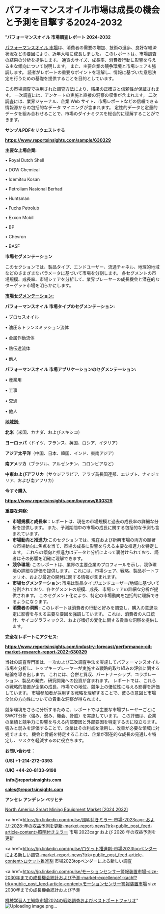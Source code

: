 # パフォーマンスオイル市場は成長の機会と予測を目撃する2024-2032

"<strong>パフォーマンスオイル 市場調査レポート 2024-2032</strong>

<a href=https://www.reportsinsights.com/sample/630329>パフォーマンスオイル 市場</a>は、消費者の需要の増加、技術の進歩、良好な経済状況などの要因により、近年大幅に成長しました。 このレポートは、市場調査の結果の分析を提供します。 通貨のサイズ、成長率、消費者行動に影響を与える主な傾向について説明します。 また、主要企業の競争環境と市場シェアも強調します。 読者がレポートの重要なポイントを理解し、情報に基づいた意思決定を行うための基礎を提供することを目的としています。

この市場調査で採用された調査方法により、結果の正確さと信頼性が保証されます。 一次調査には、アンケートの実施と直接の洞察の収集が含まれます。 二次調査には、業界ジャーナル、企業 Web サイト、市場レポートなどの信頼できる情報源からの包括的なデータ マイニングが含まれます。 定性的データと定量的データを組み合わせることで、市場のダイナミクスを総合的に理解することができます。

<strong><b>サンプルPDFをリクエストする</b></strong>

<a href=https://www.reportsinsights.com/sample/630329><strong><u>https://www.reportsinsights.com/sample/630329</u></strong></a>

<strong>主要な上場企業:</strong>

• Royal Dutch Shell

• DOW Chemical

• Idemitsu Kosan

• Petroliam Nasional Berhad

• Huntsman

• Fuchs Petrolub

• Exxon Mobil

• BP

• Chevron

• BASF

<strong>市場セグメンテーション</strong>

このセクションでは、製品タイプ、エンドユーザー、流通チャネル、地理的地域などのさまざまなパラメータに基づいて市場を分割します。 各セグメントの市場規模、成長率、市場シェアを分析して、業界プレーヤーの成長機会と潜在的なターゲット市場を明らかにします。

<strong><u>市場セグメンテーション</u></strong><strong><u>:</u></strong>

<strong>パフォーマンスオイル 市場タイプのセグメンテーション:</strong>

• プロセスオイル

• 油圧＆トランスミッション流体

• 金属作動流体

• 熱伝達流体

• 他人

<strong>パフォーマンスオイル 市場アプリケーションのセグメンテーション:</strong>

• 産業用

• 工事

• 交通

• 他人

<strong><u>地域別</u></strong><strong><u>:</u></strong>

<strong>北米</strong>（米国、カナダ、およびメキシコ）

<strong>ヨーロッパ</strong>（ドイツ、フランス、英国、ロシア、イタリア）

<strong>アジア太平洋</strong>（中国、日本、韓国、インド、東南アジア）

<strong>南アメリカ</strong>（ブラジル、アルゼンチン、コロンビアなど）

<strong>中東およびアフリカ</strong>（サウジアラビア、アラブ首長国連邦、エジプト、ナイジェリア、および南アフリカ）

<strong>今すぐ購入</strong>

<a href=https://www.reportsinsights.com/buynow/630329><strong><u>https://www.reportsinsights.com/buynow/630329</u></strong></a>

<strong>重要な洞察:</strong>
<ul>
  <li><strong>市場規模と成長率：</strong>レポートは、現在の市場規模と過去の成長率の詳細な分析を提供します。 また、予測期間中の市場の成長に関する包括的な予測も含まれています。</li>
  <li><strong>市場動向と推進力:</strong>このセクションでは、現在および新興市場の両方の顕著な市場動向に焦点を当て、市場の成長に影響を与える主要な推進力を特定します。 これらの傾向と推進力はデータと分析によって裏付けられており、読者はその影響を明確に理解できます。</li>
  <li><strong>競争環境</strong>: このレポートは、業界の主要企業のプロフィールを示し、競争環境の詳細な評価を提供します。 これには、市場シェア、戦略、製品ポートフォリオ、および最近の開発に関する情報が含まれます。</li>
  <li><strong>市場セグメンテーション: </strong>市場は製品タイプ/エンドユーザー/地域に基づいて分割されており、各セグメントの規模、成長、市場シェアの詳細な分析が提供されます。 このセグメント化により、特定の市場動向を包括的に理解できるようになります。</li>
  <li><strong>消費者の洞察 : </strong>このレポートは消費者の行動と好みを調査し、購入の意思決定に影響を与える主要な要因を強調しています。 これは、消費者の人口統計、サイコグラフィックス、および嗜好の変化に関する貴重な洞察を提供します。</li>
</ul>
<strong>完全なレポートにアクセス:</strong>

<a href=https://www.reportsinsights.com/industry-forecast/performance-oil-market-research-report-2022-630329><strong><u><b>https://www.reportsinsights.com/industry-forecast/performance-oil-market-research-report-2022-630329</b></u></strong></a>

当社の調査専門家は、一次および二次調査手法を実施してパフォーマンスオイル市場を分析し、トップキープレーヤーが実施する戦略的取り組みの評価に関する結論を導き出します。 これには、合併と買収、パートナーシップ、コラボレーション、製品の発売、研究開発への投資が含まれます。 レポートでは、これらの戦略的措置が企業の成長、市場での地位、競争上の優位性に与える影響を評価しています。 市場参加者が採用する戦略を理解することで、彼らの意図と市場全体の方向性についての貴重な洞察が得られます。

競争環境をさらに分析するために、レポートでは主要な市場プレーヤーごとにSWOT分析（強み、弱み、機会、脅威）を実施しています。 この評価は、企業の業績と競争力に影響を与える内部要因と外部要因を特定するのに役立ちます。 強みと弱みを評価することで、企業はその利点を活用し、改善が必要な領域に対処できます。 機会と脅威を特定することは、企業が潜在的な成長の見通しを特定し、リスクを軽減するのに役立ちます。

<strong>お問い合わせ：</strong>

<strong>(US) +1-214-272-0393</strong>

<strong>(UK) +44-20-8133-9198</strong>

<strong> </strong><a href=info@reportsinsights.com><strong><u>info@reportsinsights.com</u></strong></a>

<a href=sales@reportsinsights.com><strong><u>sales@reportsinsights.com</u></strong></a>

<strong>アンセレ アンデレン ベリヒテ</strong>

<a href=https://www.linkedin.com/pulse/north-america-smart-mining-equipment-market-guide-ypkne/>North America Smart Mining Equipment Market [2024 2032]</a>

<a href=https://jp.linkedin.com/pulse/照明付きミラー-市場-2023cagr-および-2028-年の収益予測を更新-market-report-news?trk=public_post_feed-article-content>照明付きミラー 市場 2023cagr および 2028 年の収益予測を更新</a>

<a href=https://jp.linkedin.com/pulse/ロケット推進剤-市場2023topベンダーによる新しい調査-market-report-news?trk=public_post_feed-article-content>ロケット推進剤 市場2023topベンダーによる新しい調査</a>

<a href=https://jp.linkedin.com/pulse/モーションセンサー警報装置市場-size-2030年までの成長機会統計および予測-market-excellence1-kachf?trk=public_post_feed-article-content>モーションセンサー警報装置市場 size 2030年までの成長機会統計および予測</a>

<a href=https://www.linkedin.com/pulse/機械学習人工知能市場2024の戦略調査およびベストポートフォリオ-reports-insights-expert-axwcf/>機械学習人工知能市場2024の戦略調査およびベストポートフォリオ</a>"
![Uploading image.png…]()

